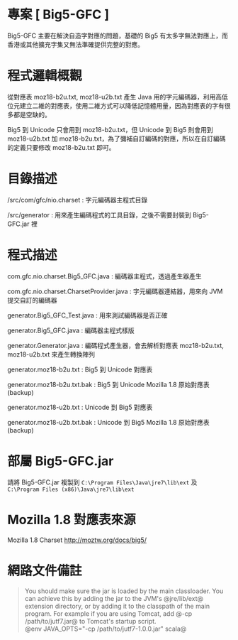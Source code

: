 
專案 [ Big5-GFC ]
===================================================

Big5-GFC 主要在解決自造字對應的問題，基礎的 Big5 有太多字無法對應上，而香港或其他擴充字集又無法準確提供完整的對應。



程式邏輯概觀
===================================================

從對應表 moz18-b2u.txt, moz18-u2b.txt 產生 Java 用的字元編碼器，利用高低位元建立二維的對應表，使用二維方式可以降低記憶體用量，因為對應表的字有很多都是空缺的。
 
Big5 到 Unicode 只會用到 moz18-b2u.txt，但 Unicode 到 Big5 則會用到 moz18-u2b.txt 加 moz18-b2u.txt，為了彌補自訂編碼的對應，所以在自訂編碼的定義只要修改 moz18-b2u.txt 即可。



目錄描述
===================================================

/src/com/gfc/nio.charset
: 	字元編碼器主程式目錄

/src/generator
: 	用來產生編碼程式的工具目錄，之後不需要封裝到 Big5-GFC.jar 裡    



程式描述
===================================================

com.gfc.nio.charset.Big5_GFC.java
: 	編碼器主程式，透過產生器產生

com.gfc.nio.charset.CharsetProvider.java
: 	字元編碼器連結器，用來向 JVM 提交自訂的編碼器
    
generator.Big5_GFC_Test.java
: 	用來測試編碼器是否正確

generator.Big5_GFC.java
: 	編碼器主程式樣版

generator.Generator.java
: 	編碼程式產生器，會去解析對應表 moz18-b2u.txt, moz18-u2b.txt 來產生轉換陣列

generator.moz18-b2u.txt
: 	Big5 到 Unicode 對應表

generator.moz18-b2u.txt.bak
: 	Big5 到 Unicode Mozilla 1.8 原始對應表(backup)

generator.moz18-u2b.txt
: 	Unicode 到 Big5 對應表

generator.moz18-u2b.txt.bak
: 	Unicode 到 Big5 Mozilla 1.8 原始對應表(backup)



部屬 Big5-GFC.jar
===================================================

請將 Big5-GFC.jar 複製到 `C:\Program Files\Java\jre7\lib\ext` 及 `C:\Program Files (x86)\Java\jre7\lib\ext`



Mozilla 1.8 對應表來源
===================================================

Mozilla 1.8 Charset <http://moztw.org/docs/big5/>



網路文件備註
===================================================

> You should make sure the jar is loaded by the main classloader. You can achieve this by adding the jar to the JVM's @jre/lib/ext@ extension directory, or by adding it to the classpath of the main program. For example if you are using Tomcat, add @-cp /path/to/jutf7.jar@ to Tomcat's startup script. <br/>
> @env JAVA_OPTS="-cp /path/to/jutf7-1.0.0.jar" scala@


